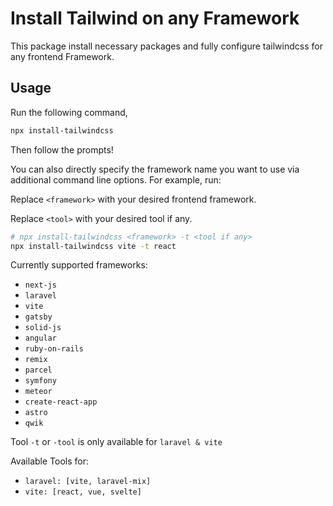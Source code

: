 # Install Tailwind on any Framework

This package install necessary packages and fully configure tailwindcss for any frontend Framework.

## Usage

Run the following command,

```bash
npx install-tailwindcss
```

Then follow the prompts!

You can also directly specify the framework name you want to use via additional command line options. For example, run:

Replace `<framework>` with your desired frontend framework.

Replace `<tool>` with your desired tool if any.

```bash
# npx install-tailwindcss <framework> -t <tool if any>
npx install-tailwindcss vite -t react
```

Currently supported frameworks:

- `next-js`
- `laravel`
- `vite`
- `gatsby`
- `solid-js`
- `angular`
- `ruby-on-rails`
- `remix`
- `parcel`
- `symfony`
- `meteor`
- `create-react-app`
- `astro`
- `qwik`

Tool `-t` or `-tool` is only available for `laravel & vite`

Available Tools for:

- `laravel: [vite, laravel-mix]`
- `vite: [react, vue, svelte]`
